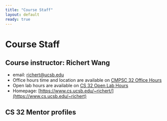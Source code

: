 ```yaml
---
title: "Course Staff"
layout: default
ready: true
---
```


# Course Staff<a name="staff"></a>

## Course instructor: Richert Wang
* email: richert@ucsb.edu
* Office hours time and location are available on [CMPSC 32 Office Hours](/info/office_hours/)
* Open lab hours are available on [CS 32 Open Lab Hours](/info/cs8_open_lab_hours/)
* Homepage: [https://www.cs.ucsb.edu/~richert/](https://www.cs.ucsb.edu/~richert)


## CS 32 Mentor profiles
